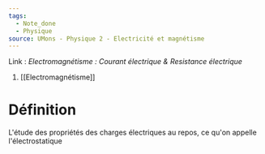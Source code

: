```yaml
---
tags:
  - Note_done
  - Physique
source: UMons - Physique 2 - Electricité et magnétisme
---
```


Link :
_Electromagnétisme : Courant électrique & Resistance électrique_
1. [[Electromagnétisme]]

# Définition
L'étude des propriétés des charges électriques au repos, ce qu'on appelle l'électrostatique
